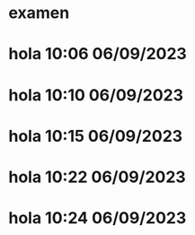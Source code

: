 # examen
# hola 10:06 06/09/2023
# hola 10:10 06/09/2023
# hola 10:15 06/09/2023
# hola 10:22 06/09/2023
# hola 10:24 06/09/2023


